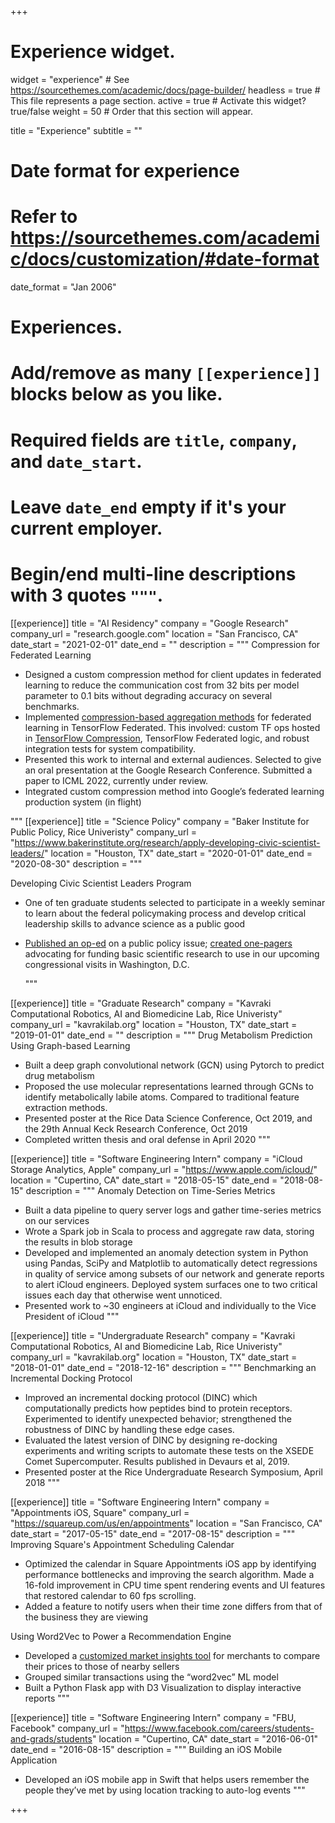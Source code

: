 +++
# Experience widget.
widget = "experience"  # See https://sourcethemes.com/academic/docs/page-builder/
headless = true  # This file represents a page section.
active = true  # Activate this widget? true/false
weight = 50  # Order that this section will appear.

title = "Experience"
subtitle = ""

# Date format for experience
#   Refer to https://sourcethemes.com/academic/docs/customization/#date-format
date_format = "Jan 2006"

# Experiences.
#   Add/remove as many `[[experience]]` blocks below as you like.
#   Required fields are `title`, `company`, and `date_start`.
#   Leave `date_end` empty if it's your current employer.
#   Begin/end multi-line descriptions with 3 quotes `"""`.

[[experience]]
  title = "AI Residency"
  company = "Google Research"
  company_url = "research.google.com"
  location = "San Francisco, CA"
  date_start = "2021-02-01"
  date_end = ""
  description = """
Compression for Federated Learning  

* Designed a custom compression method for client updates in federated learning to reduce the communication cost from 32 bits per model parameter to 0.1 bits without degrading accuracy on several benchmarks.
*	Implemented [compression-based aggregation methods](https://github.com/google-research/federated/tree/1b31b84/compressed_communication) for federated learning in TensorFlow Federated. This involved: custom TF ops hosted in [TensorFlow Compression](https://github.com/tensorflow/compression), TensorFlow Federated logic, and robust integration tests for system compatibility.
*	Presented this work to internal and external audiences. Selected to give an oral presentation at the Google Research Conference. Submitted a paper to ICML 2022, currently under review.
*	Integrated custom compression method into Google’s federated learning production system (in flight)

  """
[[experience]]
  title = "Science Policy"
  company = "Baker Institute for Public Policy, Rice Univeristy"
  company_url = "https://www.bakerinstitute.org/research/apply-developing-civic-scientist-leaders/"
  location = "Houston, TX"
  date_start = "2020-01-01"
  date_end = "2020-08-30"
  description = """

Developing Civic Scientist Leaders Program  

* One of ten graduate students selected to participate in a weekly seminar to learn about the federal policymaking process and develop critical leadership skills to advance science as a public good
* [Published an op-ed](http://blog.bakerinstitute.org/2020/04/16/sears-once-your-ordinary-department-store-now-a-vehicle-for-tech-sector-gentrification-2/) on a public policy issue; [created one-pagers](https://nicolemitchell.github.io/files/HoustonResearchOnePager.png) advocating for funding basic scientific research to use in our upcoming congressional visits in Washington, D.C.

  """

[[experience]]
  title = "Graduate Research"
  company = "Kavraki Computational Robotics, AI and Biomedicine Lab, Rice Univeristy"
  company_url = "kavrakilab.org"
  location = "Houston, TX"
  date_start = "2019-01-01"
  date_end = ""
  description = """
Drug Metabolism Prediction Using Graph-based Learning

* Built a deep graph convolutional network (GCN) using Pytorch to predict drug metabolism
* Proposed the use molecular representations learned through GCNs to identify metabolically labile atoms. Compared to traditional feature extraction methods.
* Presented poster at the Rice Data Science Conference, Oct 2019, and the 29th Annual Keck Research Conference, Oct 2019
* Completed written thesis and oral defense in April 2020
  """

[[experience]]
  title = "Software Engineering Intern"
  company = "iCloud Storage Analytics, Apple"
  company_url = "https://www.apple.com/icloud/"
  location = "Cupertino, CA"
  date_start = "2018-05-15"
  date_end = "2018-08-15"
  description = """
Anomaly Detection on Time-Series Metrics

* Built a data pipeline to query server logs and gather time-series metrics on our services
* Wrote a Spark job in Scala to process and aggregate raw data, storing the results in blob storage
* Developed and implemented an anomaly detection system in Python using Pandas, SciPy and Matplotlib to automatically detect regressions in quality of service among subsets of our network and generate reports to alert iCloud engineers. Deployed system surfaces one to two critical issues each day that otherwise went unnoticed.
* Presented work to ~30 engineers at iCloud and individually to the Vice President of iCloud
  """

[[experience]]
  title = "Undergraduate Research"
  company = "Kavraki Computational Robotics, AI and Biomedicine Lab, Rice Univeristy"
  company_url = "kavrakilab.org"
  location = "Houston, TX"
  date_start = "2018-01-01"
  date_end = "2018-12-16"
  description = """
Benchmarking an Incremental Docking Protocol

* Improved an incremental docking protocol (DINC) which computationally predicts how peptides bind to protein receptors. Experimented to identify unexpected behavior; strengthened the robustness of DINC by handling these edge cases. 
* Evaluated the latest version of DINC by designing re-docking experiments and writing scripts to automate these tests on the XSEDE Comet Supercomputer. Results published in Devaurs et al, 2019.
* Presented poster at the Rice Undergraduate Research Symposium, April 2018
  """

[[experience]]
  title = "Software Engineering Intern"
  company = "Appointments iOS, Square"
  company_url = "https://squareup.com/us/en/appointments"
  location = "San Francisco, CA"
  date_start = "2017-05-15"
  date_end = "2017-08-15"
  description = """
Improving Square's Appointment Scheduling Calendar

* Optimized the calendar in Square Appointments iOS app by identifying performance bottlenecks and improving the search algorithm. Made a 16-fold improvement in CPU time spent rendering events and UI features that restored calendar to 60 fps scrolling.
* Added a feature to notify users when their time zone differs from that of the business they are viewing

Using Word2Vec to Power a Recommendation Engine

* Developed a [customized market insights tool](https://developer.squareup.com/blog/using-word2vec-to-power-a-recommendation-engine) for merchants to compare their prices to those of nearby sellers
* Grouped similar transactions using the “word2vec” ML model
* Built a Python Flask app with D3 Visualization to display interactive reports
  """

[[experience]]
  title = "Software Engineering Intern"
  company = "FBU, Facebook"
  company_url = "https://www.facebook.com/careers/students-and-grads/students"
  location = "Cupertino, CA"
  date_start = "2016-06-01"
  date_end = "2016-08-15"
  description = """
Building an iOS Mobile Application

* Developed an iOS mobile app in Swift that helps users remember the people they’ve met by using location tracking to auto-log events
  """

+++
